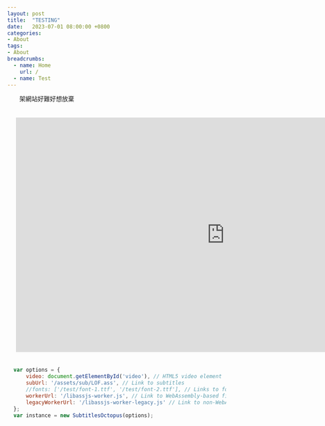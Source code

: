 ```yaml
---
layout: post
title:  "TESTING"
date:   2023-07-01 08:00:00 +0800
categories:
- About
tags:
- About
breadcrumbs:
  - name: Home
    url: /
  - name: Test
---
```

　　架網站好難好想放棄

<div id="video" style="border: 20px rgba(255, 255, 255, 0) solid;">
  <iframe width="960" height="540" src="https://www.youtube.com/embed/VEg9_AvZv-I" title="YouTube video player" frameborder="0" allow="accelerometer; autoplay; clipboard-write; encrypted-media; gyroscope; picture-in-picture; web-share" allowfullscreen></iframe>
</div>

  ```javascript
    var options = {
        video: document.getElementById('video'), // HTML5 video element
        subUrl: '/assets/sub/LOF.ass', // Link to subtitles
        //fonts: ['/test/font-1.ttf', '/test/font-2.ttf'], // Links to fonts (not required, default font already included in build)
        workerUrl: '/libassjs-worker.js', // Link to WebAssembly-based file "libassjs-worker.js"
        legacyWorkerUrl: '/libassjs-worker-legacy.js' // Link to non-WebAssembly worker
    };
    var instance = new SubtitlesOctopus(options);
  ```